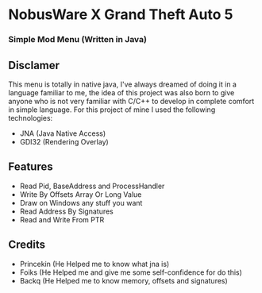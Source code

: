 #  NobusWare X Grand Theft Auto 5

### Simple Mod Menu (Written in Java)

## Disclamer
This menu is totally in native java, I've always dreamed of doing it in a language familiar to me, the idea of ​​this project was also born to give anyone who is not very familiar with C/C++ to develop in complete comfort in simple language.
For this project of mine I used the following technologies:

- JNA (Java Native Access)
- GDI32 (Rendering Overlay)

## Features

- Read Pid, BaseAddress and ProcessHandler
- Write By Offsets Array Or Long Value
- Draw on Windows any stuff you want
- Read Address By Signatures
- Read and Write From PTR

## Credits

- Princekin (He Helped me to know what jna is)
- Foiks (He Helped me and give me some self-confidence for do this)
- Backq (He Helped me to know memory, offsets and signatures)
